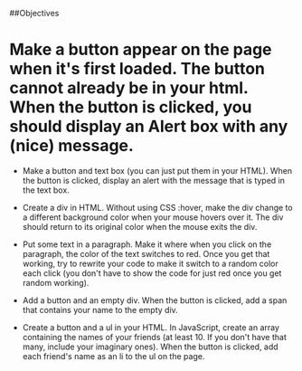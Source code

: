 <!-- Lab 1: Simple Tasks - Manipulating HTML with DOM & jQuery
Info

This lab asks you to perform various tasks, first using only the DOM, and then using only JQuery.
Your project folder should consist of 2 folders, DOM and JQuery, each containing an index.html, JS file, and any CSS files.
You should complete the tasks first in the DOM folder using only the DOM, and then complete the same tasks again in the JQuery folder using only JQuery.
Number each example in your html page to correspond with the objective numbers below. -->

##Objectives

# Make a button appear on the page when it's first loaded. The button cannot already be in your html. When the button is clicked, you should display an Alert box with any (nice) message.

- Make a button and text box (you can just put them in your HTML). When the button is clicked, display an alert with the message that is typed in the text box.

- Create a div in HTML. Without using CSS :hover, make the div change to a different background color when your mouse hovers over it. The div should return to its original color when the mouse exits the div.

- Put some text in a paragraph. Make it where when you click on the paragraph, the color of the text switches to red. Once you get that working, try to rewrite your code to make it switch to a random color each click (you don't have to show the code for just red once you get random working).

- Add a button and an empty div. When the button is clicked, add a span that contains your name to the empty div.

- Create a button and a ul in your HTML. In JavaScript, create an array containing the names of your friends (at least 10. If you don't have that many, include your imaginary ones). When the button is clicked, add each friend's name as an li to the ul on the page.